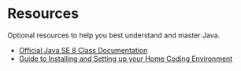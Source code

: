 # Resources
Optional resources to help you best understand and master Java.

- [Official Java SE 8 Class Documentation](http://docs.oracle.com/javase/8/docs/api/)
- [Guide to Installing and Setting up your Home Coding Environment](https://drive.google.com/open?id=0B_zqqOqci90fUld0OTV5RWEyZnM)
